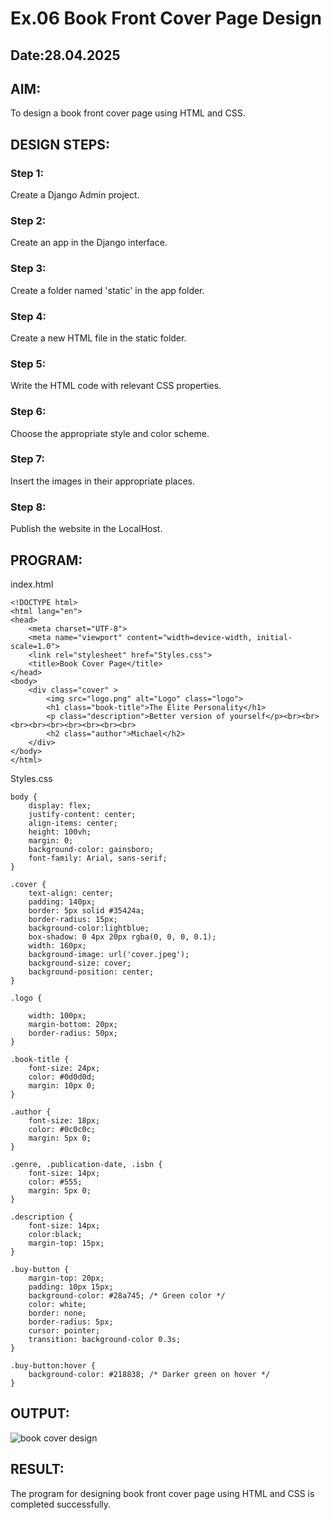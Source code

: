 # Ex.06 Book Front Cover Page Design
## Date:28.04.2025

## AIM:
To design a book front cover page using HTML and CSS.

## DESIGN STEPS:

### Step 1:
Create a Django Admin project.

### Step 2:
Create an app in the Django interface.

### Step 3:
Create a folder named 'static' in the app folder.

### Step 4:
Create a new HTML file in the static folder.

### Step 5:
Write the HTML code with relevant CSS properties.

### Step 6:
Choose the appropriate style and color scheme.

### Step 7:
Insert the images in their appropriate places.

### Step 8:
Publish the website in the LocalHost.

## PROGRAM:
index.html
```
<!DOCTYPE html>
<html lang="en">
<head>
    <meta charset="UTF-8">
    <meta name="viewport" content="width=device-width, initial-scale=1.0">
    <link rel="stylesheet" href="Styles.css">
    <title>Book Cover Page</title>
</head>
<body>
    <div class="cover" >
        <img src="logo.png" alt="Logo" class="logo">
        <h1 class="book-title">The Elite Personality</h1>
        <p class="description">Better version of yourself</p><br><br><br><br><br><br><br><br><br>
        <h2 class="author">Michael</h2>
    </div>
</body>
</html>
```
Styles.css
```
body {
    display: flex;
    justify-content: center;
    align-items: center;
    height: 100vh;
    margin: 0;
    background-color: gainsboro;
    font-family: Arial, sans-serif;
}

.cover {
    text-align: center;
    padding: 140px;
    border: 5px solid #35424a;
    border-radius: 15px;
    background-color:lightblue;
    box-shadow: 0 4px 20px rgba(0, 0, 0, 0.1);
    width: 160px; 
    background-image: url('cover.jpeg');
    background-size: cover; 
    background-position: center; 
}

.logo {

    width: 100px; 
    margin-bottom: 20px;
    border-radius: 50px;
}

.book-title {
    font-size: 24px;
    color: #0d0d0d;
    margin: 10px 0;
}

.author {
    font-size: 18px;
    color: #0c0c0c;
    margin: 5px 0;
}

.genre, .publication-date, .isbn {
    font-size: 14px;
    color: #555;
    margin: 5px 0;
}

.description {
    font-size: 14px;
    color:black;
    margin-top: 15px;
}

.buy-button {
    margin-top: 20px;
    padding: 10px 15px;
    background-color: #28a745; /* Green color */
    color: white;
    border: none;
    border-radius: 5px;
    cursor: pointer;
    transition: background-color 0.3s;
}

.buy-button:hover {
    background-color: #218838; /* Darker green on hover */
}
```
## OUTPUT:
![book cover design](https://github.com/user-attachments/assets/e3fcc6d2-5bfb-4574-a4dd-c0badf0271b9)


## RESULT:
The program for designing book front cover page using HTML and CSS is completed successfully.
